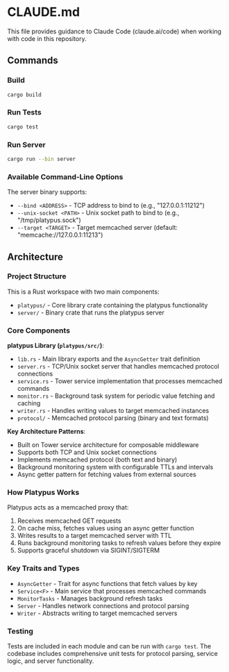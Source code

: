  # CLAUDE.md

 This file provides guidance to Claude Code (claude.ai/code) when working with code in this repository.

 ## Commands

 ### Build
 ```bash
 cargo build
 ```

 ### Run Tests
 ```bash
 cargo test
 ```

 ### Run Server
 ```bash
 cargo run --bin server
 ```

 ### Available Command-Line Options
 The server binary supports:
 - `--bind <ADDRESS>` - TCP address to bind to (e.g., "127.0.0.1:11212")
 - `--unix-socket <PATH>` - Unix socket path to bind to (e.g., "/tmp/platypus.sock")
 - `--target <TARGET>` - Target memcached server (default: "memcache://127.0.0.1:11213")

 ## Architecture

 ### Project Structure
 This is a Rust workspace with two main components:
 - `platypus/` - Core library crate containing the platypus functionality
 - `server/` - Binary crate that runs the platypus server

 ### Core Components

 **platypus Library (`platypus/src/`)**:
 - `lib.rs` - Main library exports and the `AsyncGetter` trait definition
 - `server.rs` - TCP/Unix socket server that handles memcached protocol connections
 - `service.rs` - Tower service implementation that processes memcached commands
 - `monitor.rs` - Background task system for periodic value fetching and caching
 - `writer.rs` - Handles writing values to target memcached instances
 - `protocol/` - Memcached protocol parsing (binary and text formats)

 **Key Architecture Patterns**:
 - Built on Tower service architecture for composable middleware
 - Supports both TCP and Unix socket connections
 - Implements memcached protocol (both text and binary)
 - Background monitoring system with configurable TTLs and intervals
 - Async getter pattern for fetching values from external sources

 ### How Platypus Works
 Platypus acts as a memcached proxy that:
 1. Receives memcached GET requests
 2. On cache miss, fetches values using an async getter function
 3. Writes results to a target memcached server with TTL
 4. Runs background monitoring tasks to refresh values before they expire
 5. Supports graceful shutdown via SIGINT/SIGTERM

 ### Key Traits and Types
 - `AsyncGetter` - Trait for async functions that fetch values by key
 - `Service<F>` - Main service that processes memcached commands
 - `MonitorTasks` - Manages background refresh tasks
 - `Server` - Handles network connections and protocol parsing
 - `Writer` - Abstracts writing to target memcached servers

 ### Testing
 Tests are included in each module and can be run with `cargo test`. The codebase includes comprehensive unit tests for protocol parsing, service logic, and server functionality.
